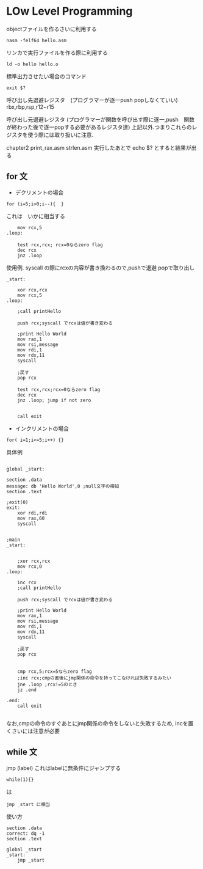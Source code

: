 # LOw Level Programming

objectファイルを作るさいに利用する
```
nasm -felf64 hello.asm
```
リンカで実行ファイルを作る際に利用する
```
ld -o hello hello.o
```
標準出力させたい場合のコマンド
```
exit $?
```

呼び出し先退避レジスタ　(プログラマーが逐一push popしなくていい)
rbx,rbp,rsp,r12~r15

呼び出し元退避レジスタ 
(プログラマーが関数を呼び出す際に逐一,push　関数が終わった後で逐一popする必要があるレジスタ達)
上記以外.つまりこれらのレジスタを使う際には取り扱いに注意.

chapter2 
    print_rax.asm
    strlen.asm 実行したあとで echo $? とすると結果が出る


## for 文
- デクリメントの場合
```
for (i=5;i>0;i--){  }
```
これは　いかに相当する
```
    mov rcx,5
.loop:

    test rcx,rcx; rcx=0ならzero flag
    dec rcx
    jnz .loop

```

使用例. syscall の際にrcxの内容が書き換わるので,pushで退避 popで取り出し
```
_start:

    xor rcx,rcx
    mov rcx,5
.loop:
    
    ;call printHello

    push rcx;syscall でrcxは値が書き変わる
    
    ;print Hello World
    mov rax,1
    mov rsi,message
    mov rdi,1
    mov rdx,11
    syscall
    
    ;戻す
    pop rcx

    test rcx,rcx;rcx=0ならzero flag
    dec rcx
    jnz .loop; jump if not zero
    
    
    call exit
```
- インクリメントの場合
```
for( i=1;i<=5;i++) {}
```

具体例
```

global _start:

section .data
message: db 'Hello World',0 ;null文字の検知
section .text

;exit(0)
exit:
    xor rdi,rdi
    mov rax,60
    syscall


;main
_start:


    ;xor rcx,rcx
    mov rcx,0
.loop:
    
    inc rcx
    ;call printHello

    push rcx;syscall でrcxは値が書き変わる
    
    ;print Hello World
    mov rax,1
    mov rsi,message
    mov rdi,1
    mov rdx,11
    syscall
    
    ;戻す
    pop rcx


    cmp rcx,5;rcx=5ならzero flag 
    ;inc rcx;cmpの直後にjmp関係の命令を持ってこなければ失敗するみたい
    jne .loop ;rcx!=5のとき
    jz .end

.end:
    call exit


```
なお,cmpの命令のすぐあとにjmp関係の命令をしないと失敗するため,
incを置くさいには注意が必要





## while 文

jmp (label)  これはlabelに無条件にジャンプする
```
while(1){}
```
は
```
jmp _start に相当
```

使い方
```
section .data
correct: dq -1
section .text

global _start
_start:
    jmp _start
```